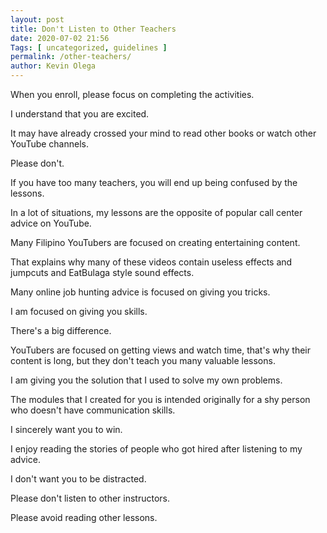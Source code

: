 ```yaml
--- 
layout: post 
title: Don't Listen to Other Teachers
date: 2020-07-02 21:56
Tags: [ uncategorized, guidelines ]
permalink: /other-teachers/ 
author: Kevin Olega 
--- 
```

When you enroll, please focus on completing the activities.

I understand that you are excited.

It may have already crossed your mind to read other books or watch other YouTube channels.

Please don't.

If you have too many teachers, you will end up being confused by the lessons.

In a lot of situations, my lessons are the opposite of popular call center advice on YouTube.

Many Filipino YouTubers are focused on creating entertaining content.

That explains why many of these videos contain useless effects and jumpcuts and EatBulaga style sound effects.

Many online job hunting advice is focused on giving you tricks.

I am focused on giving you skills.

There's a big difference.

YouTubers are focused on getting views and watch time, that's why their content is long, but they don't teach you many valuable lessons.

I am giving you the solution that I used to solve my own problems.

The modules that I created for you is intended originally for a shy person who doesn't have communication skills.

I sincerely want you to win.

I enjoy reading the stories of people who got hired after listening to my advice.

I don't want you to be distracted.

Please don't listen to other instructors.

Please avoid reading other lessons.